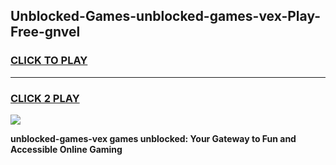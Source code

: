 
## Unblocked-Games-unblocked-games-vex-Play-Free-gnvel
<h3>
<a href="https://premium76.site?title=unblocked-games-vex&ref=19M">CLICK TO PLAY</a></h3>
<hr>

<h3>
<a href="https://premium76.site?title=unblocked-games-vex&ref=19M">CLICK 2 PLAY</a>
  
</h3>

<a href="https://premium76.site?title=unblocked-games-vex&ref=19M"><img src="https://clearcache.store/games.png"></a>


**unblocked-games-vex games unblocked: Your Gateway to Fun and Accessible Online Gaming**
